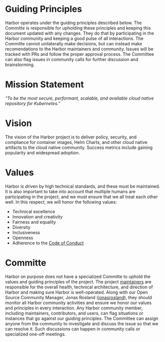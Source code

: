 # Guiding Principles

Harbor operates under the guiding principles described below. The Committe is responsible for upholding these principles and keeping this document updated with any changes. They do that by participating in the Harbor community and keeping a good pulse of all interactions. The Committe cannot unilaterally make decisions, but can instead make recomendations to the Harbor maintainers and community. Issues will be tracked with PRs and follow the proper approval process. The Committee can also flag issues in community calls for further discussion and brainstorming. 

# Mission Statement

*“To be the most secure, performant, scalable, and available cloud native repository for Kubernetes.”*

# Vision

The vision of the Harbor project is to deliver policy, security, and compliance for container images, Helm Charts, and other cloud native artifacts to the cloud native community. Success metrics include gaining popularity and widespread adoption.

# Values

Harbor is driven by high technical standards, and these must be maintained. It is also important to take into account that multiple humans are participating in the project, and we must ensure that we all treat each other well. In this respect, we will honor the following values:

* Technical excellence
* Innovation and creativity
* Fairness and equality
* Diversity
* Inclusiveness
* Openness
* Adherence to the [Code of Conduct](https://github.com/goharbor/community/blob/master/CODE_OF_CONDUCT.md)

# Committe

Harbor on purpose does not have a specialized Committe to uphold the values and guiding principles of the project. The project [maintainers](https://github.com/goharbor/community/blob/master/MAINTAINERS.md) are responsible for the overall health, technical architecture, and direction of Harbor and making sure Harbor is well-operated. Along with our Open Source Community Manager, Jonas Rosland ([jonasrosland](https://github.com/jonasrosland)), they should monitor all Harbor community activities and ensure we honor our values and principles in every interaction. Any Harbor community member, including maintainers, contributors, and users, can flag situations or instances that go against our guiding principles. The Committee can assign anyone from the community to investigate and discuss the issue so that we can resolve it. Such discussions can happen in community calls or specialized one-off meetings.
